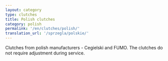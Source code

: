 ```yaml
---
layout: category
type: clutches
title: Polish clutches
category: polish
permalink: '/en/clutches/polish/'
translation_url: '/sprzegla/polskie/'
---
```

Clutches from polish manufacturers - Cegielski and FUMO. The clutches do not require adjustment during service.